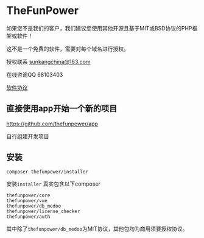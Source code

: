 # TheFunPower

如果您不是我们的客户，我们建议您使用其他开源且基于MIT或BSD协议的PHP框架或软件！

这不是一个免费的软件，需要对每个域名进行授权。

授权联系  sunkangchina@163.com 

在线咨询QQ 68103403

[软件协议](LICENSE.md)


## 直接使用app开始一个新的项目

https://github.com/thefunpower/app

自行组建开发项目


## 安装
~~~
composer thefunpower/installer 
~~~

安装`installer`
真实包含以下composer

~~~
thefunpower/core 
thefunpower/vue 
thefunpower/db_medoo 
thefunpower/license_checker 
thefunpower/auth 
~~~

其中除了`thefunpower/db_medoo`为MIT协议，其他包均为商用须要授权协议。






